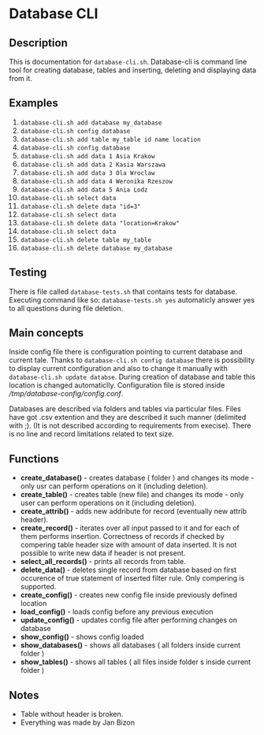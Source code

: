 # Database CLI

## Description 
This is documentation for `database-cli.sh`. Database-cli is command line tool for creating database, tables and inserting, deleting and displaying data from it.

## Examples
1. `database-cli.sh add database my_database`
2. `database-cli.sh config database `
3. `database-cli.sh add table my_table id name location`
4. `database-cli.sh config database `
5. `database-cli.sh add data 1 Asia Krakow`
6. `database-cli.sh add data 2 Kasia Warszawa`
7. `database-cli.sh add data 3 Ola Wroclaw`
8. `database-cli.sh add data 4 Weronika Rzeszow`
9. `database-cli.sh add data 5 Ania Lodz`
10. `database-cli.sh select data `
11. `database-cli.sh delete data "id=3"`
12. `database-cli.sh select data `
13. `database-cli.sh delete data "location=Krakow"`
14. `database-cli.sh select data `
15. `database-cli.sh delete table my_table`
16. `database-cli.sh delete database my_database`

## Testing
There is file called `database-tests.sh` that contains tests for database. Executing command like so: `database-tests.sh yes` automaticly answer yes to all questions during file deletion.

## Main concepts
Inside config file there is configuration pointing to current database and current tale. Thanks to `database-cli.sh config database` there is possibility to display current configuration and also to change it manually with `database-cli.sh update databse`. During creation of database and table this location is changed automaticlly. Configuration file is stored inside */tmp/database-config/config.conf*.

Databases are described via folders and tables via particular files. Files have got .csv extention and they are described it such manner  (delimited with ;). (It is not described according to requirements from execise). There is no line and record limitations related to text size.

## Functions

* **create_database()** - creates database ( folder ) and changes its mode - only usr can perform operations on it (including deletion).
* **create_table()** - creates table (new file) and changes its mode - only user can perform operations on it (including deletion).
* **create_attrib()** - adds new addribute for record (eventually new attrib header). 
* **create_record()** - iterates over all input passed to it and for each of them performs insertion. Correctness of records if checked by compering table header size with amount of data inserted. It is not possible to write new data if header is not present.
* **select_all_records()** - prints all records from table.
* **delete_data()** - deletes single record from database based on first occurence of true statement of inserted filter rule. Only compering is supported.
* **create_config()** - creates new config file inside previously defined location
* **load_config()** - loads config before any previous execution
* **update_config()** - updates config file after performing changes on database
* **show_config()** - shows config loaded
* **show_databases()** - shows all databases ( all folders inside current folder )
* **show_tables()** - shows all tables ( all files inside folder s inside current folder )

## Notes
* Table without header is broken.
* Everything was made by Jan Bizon
